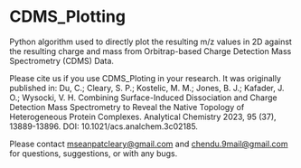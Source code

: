 # CDMS_Plotting
Python algorithm used to directly plot the resulting m/z values in 2D against the resulting charge and mass from Orbitrap-based Charge Detection Mass Spectrometry (CDMS) Data.

Please cite us if you use CDMS_Ploting in your research. It was originally published in: Du, C.; Cleary, S. P.; Kostelic, M. M.; Jones, B. J.; Kafader, J. O.; Wysocki, V. H. Combining Surface-Induced Dissociation and Charge Detection Mass Spectrometry to Reveal the Native Topology of Heterogeneous Protein Complexes. Analytical Chemistry 2023, 95 (37), 13889-13896. DOI: 10.1021/acs.analchem.3c02185.

Please contact mseanpatcleary@gmail.com and chendu.9mail@gmail.com for questions, suggestions, or with any bugs.
